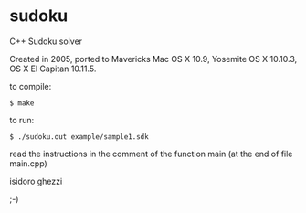 sudoku
======

C++ Sudoku solver

Created in 2005, ported to Mavericks Mac OS X 10.9, Yosemite OS X 10.10.3, OS X El Capitan 10.11.5.

to compile:

`$ make`

to run:

`$ ./sudoku.out example/sample1.sdk`

read the instructions in the comment of the function main (at the end of file main.cpp)

isidoro ghezzi

;-)
